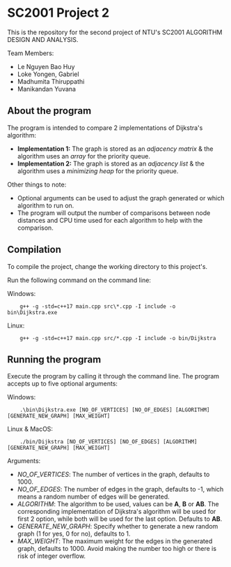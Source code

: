 # SC2001 Project 2

This is the repository for the second project of NTU's SC2001 ALGORITHM DESIGN AND ANALYSIS.

Team Members:
- Le Nguyen Bao Huy
- Loke Yongen, Gabriel
- Madhumita Thiruppathi
- Manikandan Yuvana

## About the program

The program is intended to compare 2 implementations of Dijkstra's algorithm:
- **Implementation 1:** The graph is stored as an *adjacency matrix* & the algorithm uses an *array* for the priority queue.
- **Implementation 2:** The graph is stored as an *adjacency list* & the algorithm uses a *minimizing heap* for the priority queue.

Other things to note:
- Optional arguments can be used to adjust the graph generated or which algorithm to run on.
- The program will output the number of comparisons between node distances and CPU time used for each algorithm to help with the comparison.

## Compilation

To compile the project, change the working directory to this project's. 

Run the following command on the command line:

Windows:

```
    g++ -g -std=c++17 main.cpp src\*.cpp -I include -o bin\Dijkstra.exe
```

Linux:

```
    g++ -g -std=c++17 main.cpp src/*.cpp -I include -o bin/Dijkstra
```

## Running the program

Execute the program by calling it through the command line. The program accepts up to five optional arguments:

Windows:

```
    .\bin\Dijkstra.exe [NO_OF_VERTICES] [NO_OF_EDGES] [ALGORITHM] [GENERATE_NEW_GRAPH] [MAX_WEIGHT]
```

Linux & MacOS:

```
    ./bin/Dijkstra [NO_OF_VERTICES] [NO_OF_EDGES] [ALGORITHM] [GENERATE_NEW_GRAPH] [MAX_WEIGHT]
```

Arguments:
- *NO_OF_VERTICES*: The number of vertices in the graph, defaults to 1000.
- *NO_OF_EDGES*: The number of edges in the graph, defaults to -1, which means a random number of edges will be generated.
- *ALGORITHM*: The algorithm to be used, values can be **A**, **B** or **AB**. The corresponding implementation of Dijkstra's algorithm will be used for first 2 option, while both will be used for the last option. Defaults to **AB**.
- *GENERATE_NEW_GRAPH*: Specify whether to generate a new random graph (1 for yes, 0 for no), defaults to 1.
- *MAX_WEIGHT*: The maximum weight for the edges in the generated graph, defaults to 1000. Avoid making the number too high or there is risk of integer overflow.



























































